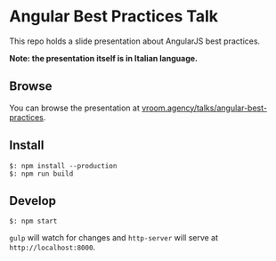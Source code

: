 # Angular Best Practices Talk

This repo holds a slide presentation about AngularJS best practices.

**Note: the presentation itself is in Italian language.**

## Browse

You can browse the presentation at [vroom.agency/talks/angular-best-practices](http://vroom.agency/talks/angular-best-practices). 

## Install

```shell
$: npm install --production
$: npm run build
```

## Develop

```shell
$: npm start
```

`gulp` will watch for changes and `http-server` will serve at `http://localhost:8000`.
